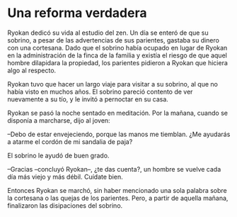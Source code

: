 # Una reforma verdadera

Ryokan dedicó su vida al estudio del zen. Un día se enteró de que su
sobrino, a pesar de las advertencias de sus parientes, gastaba su dinero
con una cortesana. Dado que el sobrino había ocupado en lugar de Ryokan
en la administración de la finca de la familia y existía el riesgo de
que aquel hombre dilapidara la propiedad, los parientes pidieron a
Ryokan que hiciera algo al respecto.

Ryokan tuvo que hacer un largo viaje para visitar a su sobrino, al que
no había visto en muchos años. El sobrino pareció contento de ver
nuevamente a su tío, y le invitó a pernoctar en su casa.

Ryokan se pasó la noche sentado en meditación. Por la mañana, cuando se
disponía a marcharse, dijo al joven:

–Debo de estar envejeciendo, porque las manos me tiemblan. ¿Me ayudarás
a atarme el cordón de mi sandalia de paja?

El sobrino le ayudó de buen grado.

–Gracias –concluyó Ryokan–, ¿te das cuenta?, un hombre se vuelve cada
día más viejo y más débil. Cuídate bien.

Entonces Ryokan se marchó, sin haber mencionado una sola palabra sobre
la cortesana o las quejas de los parientes. Pero, a partir de aquella
mañana, finalizaron las disipaciones del sobrino.